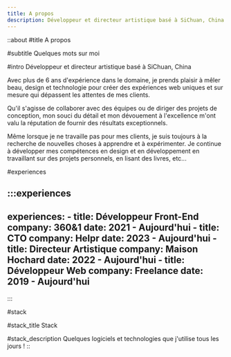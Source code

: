 ```yaml
---
title: A propos
description: Développeur et directeur artistique basé à SiChuan, China. Avec plus de 6 ans d'expérience dans le domaine, je prends plaisir à mêler beau, design et technologie pour créer des expériences web uniques et sur mesure qui dépassent les attentes de mes clients.
---
```


::about
#title
A propos

#subtitle
Quelques mots sur moi

#intro
Développeur et directeur artistique basé à SiChuan, China

Avec plus de 6 ans d'expérience dans le domaine, je prends plaisir à mêler beau, design et technologie pour créer des expériences web uniques et sur mesure qui dépassent les attentes de mes clients.

Qu'il s'agisse de collaborer avec des équipes ou de diriger des projets de conception, mon souci du détail et mon dévouement à l'excellence m'ont valu la réputation de fournir des résultats exceptionnels.

Même lorsque je ne travaille pas pour mes clients, je suis toujours à la recherche de nouvelles choses à apprendre et à expérimenter. Je continue à développer mes compétences en design et en développement en travaillant sur des projets personnels, en lisant des livres, etc...

#experiences
<!-- prettier-ignore-start -->

  :::experiences
  ---
  experiences:
    - title: Développeur Front-End
      company: 360&1
      date: 2021 - Aujourd'hui
    - title: CTO
      company: Helpr
      date: 2023 - Aujourd'hui
    - title: Directeur Artistique
      company: Maison Hochard
      date: 2022 - Aujourd'hui
    - title: Développeur Web
      company: Freelance
      date: 2019 - Aujourd'hui
  ---
  :::

<!-- prettier-ignore-end -->

#stack

#stack_title
Stack

#stack_description
Quelques logiciels et technologies que j'utilise tous les jours !
::
